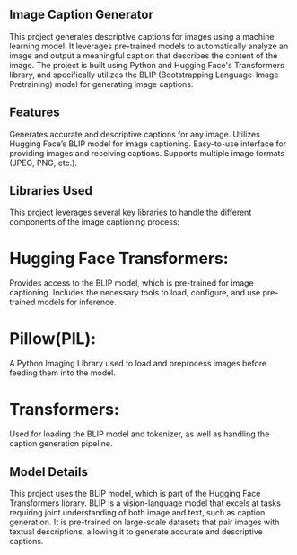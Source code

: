 ## Image Caption Generator

This project generates descriptive captions for images using a machine learning model. It leverages pre-trained models to automatically analyze an image and output a meaningful caption that describes the content of the image. The project is built using Python and Hugging Face's Transformers library, and specifically utilizes the BLIP (Bootstrapping Language-Image Pretraining) model for generating image captions.


## Features
Generates accurate and descriptive captions for any image.
Utilizes Hugging Face’s BLIP model for image captioning.
Easy-to-use interface for providing images and receiving captions.
Supports multiple image formats (JPEG, PNG, etc.).


## Libraries Used
This project leverages several key libraries to handle the different components of the image captioning process:

# Hugging Face Transformers:
Provides access to the BLIP model, which is pre-trained for image captioning.
Includes the necessary tools to load, configure, and use pre-trained models for inference.
# Pillow(PIL):
A Python Imaging Library used to load and preprocess images before feeding them into the model.
# Transformers:
Used for loading the BLIP model and tokenizer, as well as handling the caption generation pipeline.


## Model Details
This project uses the BLIP model, which is part of the Hugging Face Transformers library. BLIP is a vision-language model that excels at tasks requiring joint understanding of both image and text, such as caption generation. It is pre-trained on large-scale datasets that pair images with textual descriptions, allowing it to generate accurate and descriptive captions.



